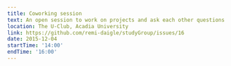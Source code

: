 ```yaml
---
title: Coworking session
text: An open session to work on projects and ask each other questions
location: The U-Club, Acadia University
link: https://github.com/remi-daigle/studyGroup/issues/16
date: 2015-12-04
startTime: '14:00'
endTime: '16:00'
---
```

